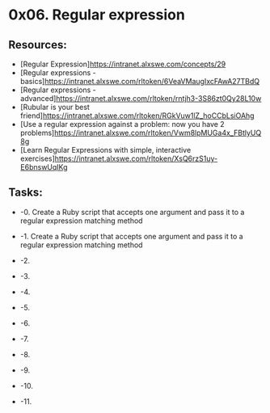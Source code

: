 # 0x06. Regular expression

## Resources:
* [Regular Expression]https://intranet.alxswe.com/concepts/29
* [Regular expressions - basics]https://intranet.alxswe.com/rltoken/6VeaVMaugIxcFAwA27TBdQ
* [Regular expressions - advanced]https://intranet.alxswe.com/rltoken/rntjh3-3S86zt0Qy28L10w
* [Rubular is your best friend]https://intranet.alxswe.com/rltoken/RGkVuw1lZ_hoCCbLsiOAhg
* [Use a regular expression against a problem: now you have 2 problems]https://intranet.alxswe.com/rltoken/Vwm8lpMUGa4x_FBtlyUQ8g
* [Learn Regular Expressions with simple, interactive exercises]https://intranet.alxswe.com/rltoken/XsQ6rzS1uy-E6bnswUqIKg

## Tasks:
* -0. Create a Ruby script that accepts one argument and pass it to a regular expression matching method 
 
* -1. Create a Ruby script that accepts one argument and pass it to a regular expression matching method

* -2. 

* -3. 

* -4. 

* -5. 

* -6. 

* -7. 

* -8. 

* -9. 

* -10.

* -11.
